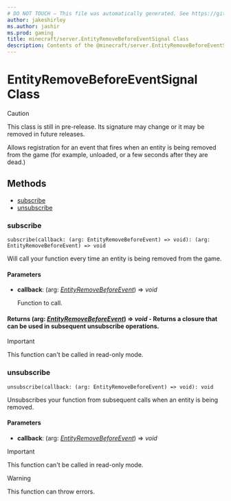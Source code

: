```yaml
---
# DO NOT TOUCH — This file was automatically generated. See https://github.com/mojang/minecraftapidocsgenerator to modify descriptions, examples, etc.
author: jakeshirley
ms.author: jashir
ms.prod: gaming
title: minecraft/server.EntityRemoveBeforeEventSignal Class
description: Contents of the @minecraft/server.EntityRemoveBeforeEventSignal class.
---
```

# EntityRemoveBeforeEventSignal Class

> [!CAUTION]
> This class is still in pre-release.  Its signature may change or it may be removed in future releases.

Allows registration for an event that fires when an entity is being removed from  the game (for example, unloaded, or a few seconds after they are dead.)

## Methods
- [subscribe](#subscribe)
- [unsubscribe](#unsubscribe)

### **subscribe**
`
subscribe(callback: (arg: EntityRemoveBeforeEvent) => void): (arg: EntityRemoveBeforeEvent) => void
`

Will call your function every time an entity is being removed from the game.

#### **Parameters**
- **callback**: (arg: [*EntityRemoveBeforeEvent*](EntityRemoveBeforeEvent.md)) => *void*
  
  Function to call.

#### **Returns** (arg: [*EntityRemoveBeforeEvent*](EntityRemoveBeforeEvent.md)) => *void* - Returns a closure that can be used in subsequent unsubscribe operations.

> [!IMPORTANT]
> This function can't be called in read-only mode.

### **unsubscribe**
`
unsubscribe(callback: (arg: EntityRemoveBeforeEvent) => void): void
`

Unsubscribes your function from subsequent calls when an entity is being removed.

#### **Parameters**
- **callback**: (arg: [*EntityRemoveBeforeEvent*](EntityRemoveBeforeEvent.md)) => *void*

> [!IMPORTANT]
> This function can't be called in read-only mode.

> [!WARNING]
> This function can throw errors.
